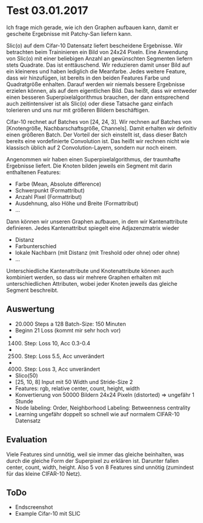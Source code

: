 # Test 03.01.2017

Ich frage mich gerade, wie ich den Graphen aufbauen kann, damit er gescheite
Ergebnisse mit Patchy-San liefern kann.

Slic(o) auf dem Cifar-10 Datensatz liefert bescheidene Ergebnisse.
Wir betrachten beim Traininieren ein Bild von 24x24 Pixeln.
Eine Anwendung von Slic(o) mit einer beliebigen Anzahl an gewünschten Segmenten 
liefern stets Quadrate.
Das ist enttäuschend.
Wir reduzieren damit unser Bild auf ein kleineres und haben lediglich die
Meanfarbe.
Jedes weitere Feature, dass wir hinzufügen, ist bereits in den beiden Features
Farbe und Quadratgröße enhalten.
Darauf werden wir niemals bessere Ergebnisse erzielen können, als auf dem
eigentlichen Bild.
Das heißt, dass wir entweder einen besseren Superpixelalgorithmus brauchen, der
dann entsprechend auch zeitintensiver ist als Slic(o) oder diese Tatsache ganz
einfach tolerieren und uns nur mit größeren Bildern beschäftigen.

Cifar-10 rechnet auf Batches von [24, 24, 3].
Wir rechnen auf Batches von [Knotengröße, Nachbarschaftsgröße, Channels].
Damit erhalten wir definitiv einen größeren Batch.
Der Vorteil der sich einstellt ist, dass dieser Batch bereits eine
vordefinierte Convolution ist.
Das heißt wir rechnen nicht wie klassisch üblich auf 2 Convolution-Layern,
sondern nur noch einem.

Angenommen wir haben einen Superpixelalgorithmus, der traumhafte Ergebnisse
liefert.
Die Knoten bilden jeweils ein Segment mit darin enthaltenen Features:
* Farbe (Mean, Absolute difference)
* Schwerpunkt (Formattribut)
* Anzahl Pixel (Formattribut)
* Ausdehnung, also Höhe und Breite (Formattribut)
* ...

Dann können wir unseren Graphen aufbauen, in dem wir Kantenattribute
definieren.
Jedes Kantenattribut spiegelt eine Adjazenzmatrix wieder
* Distanz
* Farbunterschied
* lokale Nachbarn (mit Distanz (mit Treshold oder ohne) oder ohne)
* ...

Unterschiedliche Kantenattribute und Knotenattribute können auch kombiniert
werden, so dass wir mehrere Graphen erhalten mit unterschiedlichen Attributen,
wobei jeder Knoten jeweils das gleiche Segment beschreibt.

## Auswertung

* 20.000 Steps a 128 Batch-Size: 150 Minuten
* Beginn 21 Loss (kommt mir sehr hoch vor)
* 1400. Step: Loss 10, Acc 0.3-0.4
* 2500. Step: Loss 5.5, Acc unverändert
* 4000. Step: Loss 3, Acc unverändert
* Slico(50)
* [25, 10, 8] Input mit 50 Width und Stride-Size 2
* Features: rgb, relative center, count, height, width
* Konvertierung von 50000 Bildern 24x24 Pixeln (distorted) => ungefähr 1 Stunde
* Node labeling: Order, Neighborhood Labeling: Betweenness centrality
* Learning ungefähr doppelt so schnell wie auf normalem CIFAR-10 Datensatz

## Evaluation

Viele Features sind unnötig, weil sie immer das gleiche beinhalten, was durch
die gleiche Form der Superpixel zu erklären ist.
Darunter fallen center, count, width, height.
Also 5 von 8 Features sind unnötig (zumindest für das kleine CIFAR-10 Netz).

## ToDo

* Endscreenshot
* Example Cifar-10 mit SLIC
